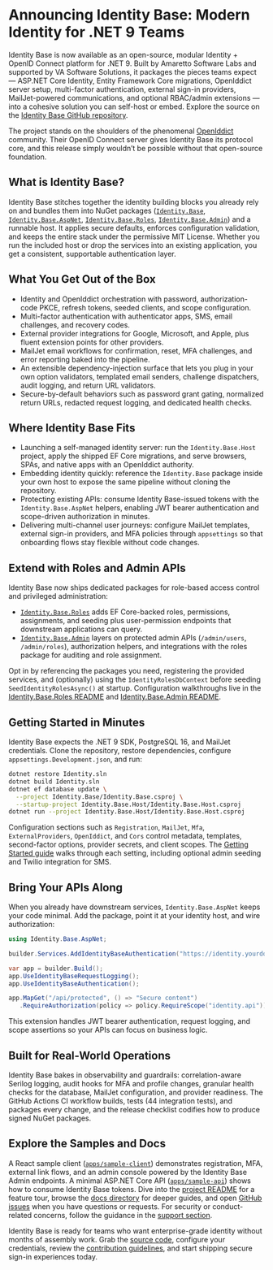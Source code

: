 # Announcing Identity Base: Modern Identity for .NET 9 Teams

Identity Base is now available as an open-source, modular Identity + OpenID Connect platform for .NET 9. Built by Amaretto Software Labs and supported by VA Software Solutions, it packages the pieces teams expect — ASP.NET Core Identity, Entity Framework Core migrations, OpenIddict server setup, multi-factor authentication, external sign-in providers, MailJet-powered communications, and optional RBAC/admin extensions — into a cohesive solution you can self-host or embed. Explore the source on the [Identity Base GitHub repository](https://github.com/Amaretto-Software-Labs/identity-base).

The project stands on the shoulders of the phenomenal [OpenIddict](https://github.com/openiddict/openiddict-core) community. Their OpenID Connect server gives Identity Base its protocol core, and this release simply wouldn’t be possible without that open-source foundation.

## What is Identity Base?
Identity Base stitches together the identity building blocks you already rely on and bundles them into NuGet packages ([`Identity.Base`](https://www.nuget.org/packages/Identity.Base), [`Identity.Base.AspNet`](https://www.nuget.org/packages/Identity.Base.AspNet), [`Identity.Base.Roles`](https://www.nuget.org/packages/Identity.Base.Roles), [`Identity.Base.Admin`](https://www.nuget.org/packages/Identity.Base.Admin)) and a runnable host. It applies secure defaults, enforces configuration validation, and keeps the entire stack under the permissive MIT License. Whether you run the included host or drop the services into an existing application, you get a consistent, supportable authentication layer.

## What You Get Out of the Box
- Identity and OpenIddict orchestration with password, authorization-code PKCE, refresh tokens, seeded clients, and scope configuration.
- Multi-factor authentication with authenticator apps, SMS, email challenges, and recovery codes.
- External provider integrations for Google, Microsoft, and Apple, plus fluent extension points for other providers.
- MailJet email workflows for confirmation, reset, MFA challenges, and error reporting baked into the pipeline.
- An extensible dependency-injection surface that lets you plug in your own option validators, templated email senders, challenge dispatchers, audit logging, and return URL validators.
- Secure-by-default behaviors such as password grant gating, normalized return URLs, redacted request logging, and dedicated health checks.

## Where Identity Base Fits
- Launching a self-managed identity server: run the `Identity.Base.Host` project, apply the shipped EF Core migrations, and serve browsers, SPAs, and native apps with an OpenIddict authority.
- Embedding identity quickly: reference the `Identity.Base` package inside your own host to expose the same pipeline without cloning the repository.
- Protecting existing APIs: consume Identity Base-issued tokens with the `Identity.Base.AspNet` helpers, enabling JWT bearer authentication and scope-driven authorization in minutes.
- Delivering multi-channel user journeys: configure MailJet templates, external sign-in providers, and MFA policies through `appsettings` so that onboarding flows stay flexible without code changes.

## Extend with Roles and Admin APIs
Identity Base now ships dedicated packages for role-based access control and privileged administration:

- [`Identity.Base.Roles`](https://www.nuget.org/packages/Identity.Base.Roles) adds EF Core-backed roles, permissions, assignments, and seeding plus user-permission endpoints that downstream applications can query.
- [`Identity.Base.Admin`](https://www.nuget.org/packages/Identity.Base.Admin) layers on protected admin APIs (`/admin/users`, `/admin/roles`), authorization helpers, and integrations with the roles package for auditing and role assignment.

Opt in by referencing the packages you need, registering the provided services, and (optionally) using the `IdentityRolesDbContext` before seeding `SeedIdentityRolesAsync()` at startup. Configuration walkthroughs live in the [Identity.Base.Roles README](https://github.com/Amaretto-Software-Labs/identity-base/blob/main/Identity.Base.Roles/README.md) and [Identity.Base.Admin README](https://github.com/Amaretto-Software-Labs/identity-base/blob/main/Identity.Base.Admin/README.md).

## Getting Started in Minutes
Identity Base expects the .NET 9 SDK, PostgreSQL 16, and MailJet credentials. Clone the repository, restore dependencies, configure `appsettings.Development.json`, and run:

```bash
dotnet restore Identity.sln
dotnet build Identity.sln
dotnet ef database update \
  --project Identity.Base/Identity.Base.csproj \
  --startup-project Identity.Base.Host/Identity.Base.Host.csproj
dotnet run --project Identity.Base.Host/Identity.Base.Host.csproj
```

Configuration sections such as `Registration`, `MailJet`, `Mfa`, `ExternalProviders`, `OpenIddict`, and `Cors` control metadata, templates, second-factor options, provider secrets, and client scopes. The [Getting Started guide](https://github.com/Amaretto-Software-Labs/identity-base/blob/main/docs/guides/getting-started.md) walks through each setting, including optional admin seeding and Twilio integration for SMS.

## Bring Your APIs Along
When you already have downstream services, `Identity.Base.AspNet` keeps your code minimal. Add the package, point it at your identity host, and wire authorization:

```csharp
using Identity.Base.AspNet;

builder.Services.AddIdentityBaseAuthentication("https://identity.yourdomain.com");

var app = builder.Build();
app.UseIdentityBaseRequestLogging();
app.UseIdentityBaseAuthentication();

app.MapGet("/api/protected", () => "Secure content")
   .RequireAuthorization(policy => policy.RequireScope("identity.api"));
```

This extension handles JWT bearer authentication, request logging, and scope assertions so your APIs can focus on business logic.

## Built for Real-World Operations
Identity Base bakes in observability and guardrails: correlation-aware Serilog logging, audit hooks for MFA and profile changes, granular health checks for the database, MailJet configuration, and provider readiness. The GitHub Actions CI workflow builds, tests (44 integration tests), and packages every change, and the release checklist codifies how to produce signed NuGet packages.

## Explore the Samples and Docs
A React sample client ([`apps/sample-client`](https://github.com/Amaretto-Software-Labs/identity-base/tree/main/apps/sample-client)) demonstrates registration, MFA, external link flows, and an admin console powered by the Identity Base Admin endpoints. A minimal ASP.NET Core API ([`apps/sample-api`](https://github.com/Amaretto-Software-Labs/identity-base/tree/main/apps/sample-api)) shows how to consume Identity Base tokens. Dive into the [project README](https://github.com/Amaretto-Software-Labs/identity-base/blob/main/README.md) for a feature tour, browse the [docs directory](https://github.com/Amaretto-Software-Labs/identity-base/tree/main/docs) for deeper guides, and open [GitHub issues](https://github.com/Amaretto-Software-Labs/identity-base/issues) when you have questions or requests. For security or conduct-related concerns, follow the guidance in the [support section](https://github.com/Amaretto-Software-Labs/identity-base#support).

Identity Base is ready for teams who want enterprise-grade identity without months of assembly work. Grab the [source code](https://github.com/Amaretto-Software-Labs/identity-base), configure your credentials, review the [contribution guidelines](https://github.com/Amaretto-Software-Labs/identity-base/blob/main/CONTRIBUTING.md), and start shipping secure sign-in experiences today.
